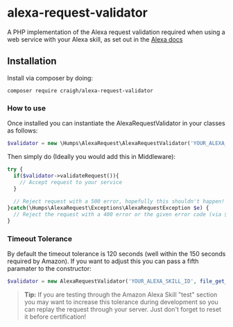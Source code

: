 # alexa-request-validator

A PHP implementation of the Alexa request validation required when using a web service with your Alexa skill, as set out in the [Alexa docs](https://developer.amazon.com/public/solutions/alexa/alexa-skills-kit/docs/developing-an-alexa-skill-as-a-web-service) 

## Installation

Install via composer by doing:

`composer require craigh/alexa-request-validator`

### How to use

Once installed you can instantiate the AlexaRequestValidator in your classes as follows:

```php
$validator = new \Humps\AlexaRequest\AlexaRequestValidator('YOUR_ALEXA_SKILL_ID', file_get_contents('php://input'), $_SERVER['HTTP_SIGNATURECERTCHAINURL'], $_SERVER['HTTP_SIGNATURE']);
```

Then simply do (Ideally you would add this in Middleware):

```php
try {
  if($validator->validateRequest()){
    // Accept request to your service
  }
  
  // Reject request with a 500 error, hopefully this shouldn't happen!
}catch(\Humps\AlexaRequest\Exceptions\AlexaRequestException $e) { 
  // Reject the request with a 400 error or the given error code (via $e->getCode()) with the returned message ($e->getMessage())
}
```


### Timeout Tolerance

By default the timeout tolerance is 120 seconds (well within the 150 seconds required by Amazon). If you want to adjust this you can pass a fifth paramater to the constructor:

```php
$validator = new AlexaRequestValidator('YOUR_ALEXA_SKILL_ID', file_get_contents('php://input'), $_SERVER['HTTP_SIGNATURECERTCHAINURL'], $_SERVER['HTTP_SIGNATURE'], 150);
```

> **Tip:** If you are testing through the Amazon Alexa Skill "test" section you may want to increase this tolerance during development so you can replay the request through your server. Just don't forget to reset it before certification!

